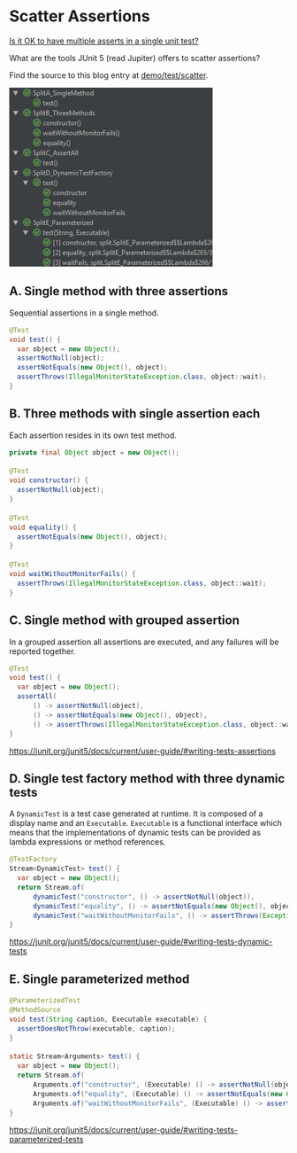 # Scatter Assertions

[Is it OK to have multiple asserts in a single unit test?](https://softwareengineering.stackexchange.com/questions/7823/is-it-ok-to-have-multiple-asserts-in-a-single-unit-test)

What are the tools JUnit 5 (read Jupiter) offers to scatter assertions? 

Find the source to this blog entry at [demo/test/scatter](https://github.com/sormuras/sormuras.github.io/tree/master/demo/test/scatter).

![Scatter Assertions](2018-05-14-junit5-scatter-assertions-screenshot.png)

## A. Single method with three assertions

Sequential assertions in a single method.

```java
@Test
void test() {
  var object = new Object();
  assertNotNull(object);
  assertNotEquals(new Object(), object);
  assertThrows(IllegalMonitorStateException.class, object::wait);
}
```

## B. Three methods with single assertion each

Each assertion resides in its own test method.

```java
private final Object object = new Object();

@Test
void constructor() {
  assertNotNull(object);
}

@Test
void equality() {
  assertNotEquals(new Object(), object);
}

@Test
void waitWithoutMonitorFails() {
  assertThrows(IllegalMonitorStateException.class, object::wait);
}
```

## C. Single method with grouped assertion

In a grouped assertion all assertions are executed, and any failures will be reported together.

```java
@Test
void test() {
  var object = new Object();
  assertAll(
      () -> assertNotNull(object),
      () -> assertNotEquals(new Object(), object),
      () -> assertThrows(IllegalMonitorStateException.class, object::wait));
}
```

<https://junit.org/junit5/docs/current/user-guide/#writing-tests-assertions>

## D. Single test factory method with three dynamic tests

A `DynamicTest` is a test case generated at runtime. It is composed of a display name and an `Executable`.
`Executable` is a functional interface which means that the implementations of dynamic tests can be
provided as lambda expressions or method references.

```java
@TestFactory
Stream<DynamicTest> test() {
  var object = new Object();
  return Stream.of(
      dynamicTest("constructor", () -> assertNotNull(object)),
      dynamicTest("equality", () -> assertNotEquals(new Object(), object)),
      dynamicTest("waitWithoutMonitorFails", () -> assertThrows(Exception.class, object::wait)));
}
```

<https://junit.org/junit5/docs/current/user-guide/#writing-tests-dynamic-tests>

## E. Single parameterized method

```java
@ParameterizedTest
@MethodSource
void test(String caption, Executable executable) {
  assertDoesNotThrow(executable, caption);
}

static Stream<Arguments> test() {
  var object = new Object();
  return Stream.of(
      Arguments.of("constructor", (Executable) () -> assertNotNull(object)),
      Arguments.of("equality", (Executable) () -> assertNotEquals(new Object(), object)),
      Arguments.of("waitWithoutMonitorFails", (Executable) () -> assertThrows(Exception.class, object::wait)));
}
```

<https://junit.org/junit5/docs/current/user-guide/#writing-tests-parameterized-tests>

